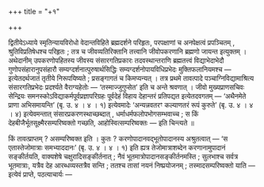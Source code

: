 +++
title = "+१"

+++

द्वितीयेऽध्याये स्मृतिन्यायविरोधो वेदान्तविहिते ब्रह्मदर्शने परिहृतः, परपक्षाणां च अनपेक्षत्वं प्रपञ्चितम् , श्रुतिविप्रतिषेधश्च परिहृतः ; तत्र च जीवव्यतिरिक्तानि तत्त्वानि जीवोपकरणानि ब्रह्मणो जायन्त इत्युक्तम् । अथेदानीम् उपकरणोपहितस्य जीवस्य संसारगतिप्रकारः तदवस्थान्तराणि ब्रह्मतत्त्वं विद्याभेदाभेदौ गुणोपसंहारानुपसंहारौ सम्यग्दर्शनात्पुरुषार्थसिद्धिः सम्यग्दर्शनोपायविधिप्रभेदः मुक्तिफलानियमश्च — इत्येतदर्थजातं तृतीये निरूपयिष्यते ; प्रसङ्गागतं च किमप्यन्यत् । तत्र प्रथमे तावत्पादे पञ्चाग्निविद्यामाश्रित्य संसारगतिप्रभेदः प्रदर्श्यते वैराग्यहेतोः — ‘तस्माज्जुगुप्सेत’ इति च अन्ते श्रवणात् । जीवो मुख्यप्राणसचिवः सेन्द्रियः समनस्कोऽविद्याकर्मपूर्वप्रज्ञापरिग्रहः पूर्वदेहं विहाय देहान्तरं प्रतिपद्यत इत्येतदवगतम् — ‘अथैनमेते प्राणा अभिसमायन्ति’ (बृ. उ. ४ । ४ । १) इत्येवमादेः ‘अन्यन्नवतरꣳ कल्याणतरं रूपं कुरुते’ (बृ. उ. ४ । ४ । ४) इत्येवमन्तात् संसारप्रकरणस्थाच्छब्दात् , धर्माधर्मफलोपभोगसम्भवाच्च ; स किं देहबीजैर्भूतसूक्ष्मैरसम्परिष्वक्तो गच्छति, आहोस्वित्सम्परिष्वक्तः — इति चिन्त्यते ॥

किं तावत्प्राप्तम् ? असम्परिष्वक्त इति । कुतः ? करणोपादानवद्भूतोपादानस्य अश्रुतत्वात् — ‘स एतास्तेजोमात्राः समभ्याददानः’ (बृ. उ. ४ । ४ । १) इति ह्यत्र तेजोमात्राशब्देन करणानामुपादानं सङ्कीर्तयति, वाक्यशेषे चक्षुरादिसङ्कीर्तनात् ; नैवं भूतमात्रोपादानसङ्कीर्तनमस्ति ; सुलभाश्च सर्वत्र भूतमात्राः, यत्रैव देह आरब्धव्यस्तत्रैव सन्ति ; ततश्च तासां नयनं निष्प्रयोजनम् ; तस्मादसम्परिष्वक्तो याति — इत्येवं प्राप्ते, पठत्याचार्यः —
